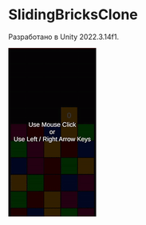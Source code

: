 # SlidingBricksClone

Разработано в Unity 2022.3.14f1.

![](https://github.com/KiyanNorouzi/SlidingBricksClone/blob/main/gameplay.gif)

